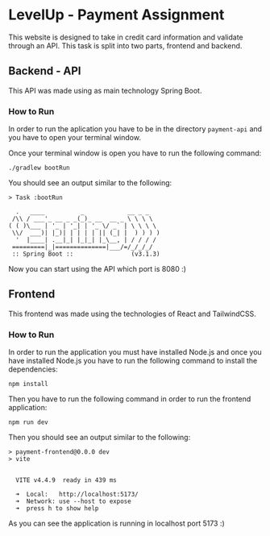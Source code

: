 # LevelUp - Payment Assignment
This website is designed to take in credit card information and validate through an API. This task is split into two parts, frontend and backend.

## Backend - API
This API was made using as main technology Spring Boot.

### How to Run
In order to run the aplication you have to be in the directory `payment-api` and you have to open your terminal window.

Once your terminal window is open you have to run the following command:
```
./gradlew bootRun
```

You should see an output similar to the following:
```
> Task :bootRun

  .   ____          _            __ _ _
 /\\ / ___'_ __ _ _(_)_ __  __ _ \ \ \ \
( ( )\___ | '_ | '_| | '_ \/ _` | \ \ \ \
 \\/  ___)| |_)| | | | | || (_| |  ) ) ) )
  '  |____| .__|_| |_|_| |_\__, | / / / /
 =========|_|==============|___/=/_/_/_/
 :: Spring Boot ::                (v3.1.3)

```

Now you can start using the API which port is 8080 :)

## Frontend
This frontend was made using the technologies of React and TailwindCSS.

### How to Run
In order to run the application you must have installed Node.js and once you have installed Node.js you have to run the following command to install the dependencies:
```
npm install
```
Then you have to run the following command in order to run the frontend application:
```
npm run dev
```
Then you should see an output similar to the following:
```
> payment-frontend@0.0.0 dev
> vite


  VITE v4.4.9  ready in 439 ms

  ➜  Local:   http://localhost:5173/
  ➜  Network: use --host to expose
  ➜  press h to show help
```

As you can see the application is running in localhost port 5173 :)

